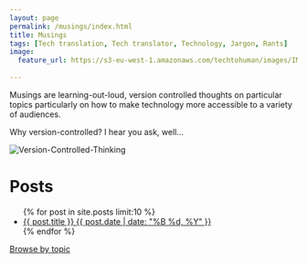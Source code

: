 ```yaml
---
layout: page
permalink: /musings/index.html
title: Musings
tags: [Tech translation, Tech translator, Technology, Jargon, Rants]
image:
  feature_url: https://s3-eu-west-1.amazonaws.com/techtohuman/images/IMG_0693_cropped.JPG 
  
---
```


Musings are learning-out-loud, version controlled thoughts on particular topics particularly on how to make technology more accessible to a variety of audiences. 

Why version-controlled? I hear you ask, well... 

![Version-Controlled-Thinking](http://techtohuman.s3.amazonaws.com/images/vct_2.jpeg)

# Posts

<ul class="post-list">
{% for post in site.posts limit:10 %} 
  <li><article><a href="{{ site.url }}{{ post.url }}">{{ post.title }} <span class="entry-date"><time datetime="{{ post.date | date_to_xmlschema }}">{{ post.date | date: "%B %d, %Y" }}</time></span></a></article></li>
{% endfor %}
</ul>
<div>
<nav>
<a href="/tags.html" class="btn" title="Search by topic">Browse by topic</a>
</nav>
</div>
